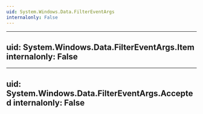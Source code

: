 ```yaml
---
uid: System.Windows.Data.FilterEventArgs
internalonly: False
---
```


---
uid: System.Windows.Data.FilterEventArgs.Item
internalonly: False
---

---
uid: System.Windows.Data.FilterEventArgs.Accepted
internalonly: False
---
